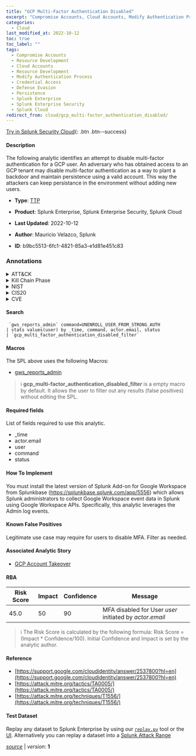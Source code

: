 ```yaml
---
title: "GCP Multi-Factor Authentication Disabled"
excerpt: "Compromise Accounts, Cloud Accounts, Modify Authentication Process"
categories:
  - Cloud
last_modified_at: 2022-10-12
toc: true
toc_label: ""
tags:
  - Compromise Accounts
  - Resource Development
  - Cloud Accounts
  - Resource Development
  - Modify Authentication Process
  - Credential Access
  - Defense Evasion
  - Persistence
  - Splunk Enterprise
  - Splunk Enterprise Security
  - Splunk Cloud
redirect_from: cloud/gcp_multi-factor_authentication_disabled/
---
```




[Try in Splunk Security Cloud](https://www.splunk.com/en_us/cyber-security.html){: .btn .btn--success}

#### Description

The following analytic identifies an attempt to disable multi-factor authentication for a GCP user. An adversary who has obtained access to an GCP tenant may disable multi-factor authentication as a way to plant a backdoor and maintain persistence using a valid account. This way the attackers can keep persistance in the environment without adding new users.

- **Type**: [TTP](https://github.com/splunk/security_content/wiki/Detection-Analytic-Types)
- **Product**: Splunk Enterprise, Splunk Enterprise Security, Splunk Cloud

- **Last Updated**: 2022-10-12
- **Author**: Mauricio Velazco, Splunk
- **ID**: b9bc5513-6fc1-4821-85a3-e1d81e451c83

### Annotations
<details>
  <summary>ATT&CK</summary>

<div markdown="1">

#### [ATT&CK](https://attack.mitre.org/)

| ID          | Technique   | Tactic         |
| ----------- | ----------- |--------------- |
| [T1586](https://attack.mitre.org/techniques/T1586/) | Compromise Accounts | Resource Development |

| [T1586.003](https://attack.mitre.org/techniques/T1586/003/) | Cloud Accounts | Resource Development |

| [T1556](https://attack.mitre.org/techniques/T1556/) | Modify Authentication Process | Credential Access, Defense Evasion, Persistence |

</div>
</details>


<details>
  <summary>Kill Chain Phase</summary>

<div markdown="1">

* Weaponization
* Exploitation
* Installation


</div>
</details>


<details>
  <summary>NIST</summary>

<div markdown="1">

* DE.CM



</div>
</details>

<details>
  <summary>CIS20</summary>

<div markdown="1">

* CIS 10



</div>
</details>

<details>
  <summary>CVE</summary>

<div markdown="1">


</div>
</details>


#### Search

```
 `gws_reports_admin` command=UNENROLL_USER_FROM_STRONG_AUTH 
| stats values(user) by _time, command, actor.email, status 
| `gcp_multi_factor_authentication_disabled_filter`
```

#### Macros
The SPL above uses the following Macros:
* [gws_reports_admin](https://github.com/splunk/security_content/blob/develop/macros/gws_reports_admin.yml)

> :information_source:
> **gcp_multi-factor_authentication_disabled_filter** is a empty macro by default. It allows the user to filter out any results (false positives) without editing the SPL.



#### Required fields
List of fields required to use this analytic.
* _time
* actor.email
* user
* command
* status



#### How To Implement
You must install the latest version of Splunk Add-on for Google Workspace from Splunkbase (https://splunkbase.splunk.com/app/5556) which allows Splunk administrators to collect Google Workspace event data in Splunk using Google Workspace APIs. Specifically, this analytic leverages the Admin log events.
#### Known False Positives
Legitimate use case may require for users to disable MFA. Filter as needed.

#### Associated Analytic Story
* [GCP Account Takeover](/stories/gcp_account_takeover)




#### RBA

| Risk Score  | Impact      | Confidence   | Message      |
| ----------- | ----------- |--------------|--------------|
| 45.0 | 50 | 90 | MFA disabled for User $user$ initiated by $actor.email$ |


> :information_source:
> The Risk Score is calculated by the following formula: Risk Score = (Impact * Confidence/100). Initial Confidence and Impact is set by the analytic author.


#### Reference

* [https://support.google.com/cloudidentity/answer/2537800?hl=en](https://support.google.com/cloudidentity/answer/2537800?hl=en)
* [https://attack.mitre.org/tactics/TA0005/](https://attack.mitre.org/tactics/TA0005/)
* [https://attack.mitre.org/techniques/T1556/](https://attack.mitre.org/techniques/T1556/)



#### Test Dataset
Replay any dataset to Splunk Enterprise by using our [`replay.py`](https://github.com/splunk/attack_data#using-replaypy) tool or the [UI](https://github.com/splunk/attack_data#using-ui).
Alternatively you can replay a dataset into a [Splunk Attack Range](https://github.com/splunk/attack_range#replay-dumps-into-attack-range-splunk-server)




[*source*](https://github.com/splunk/security_content/tree/develop/detections/cloud/gcp_multi-factor_authentication_disabled.yml) \| *version*: **1**